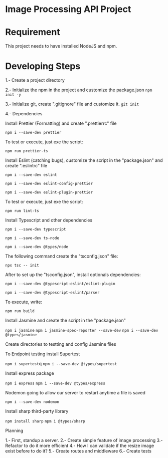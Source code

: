 # Image Processing API Project


# Requirement

This project needs to have installed NodeJS and npm.


# Developing Steps

1.- Create a project directory

2.- Initialize the npm in the project and customize the package.json 
``` npm init -y ```

3.- Initialize git, create ".gitignore" file and customize it.
``` git init ```

4.- Dependencies

Install Prettier (Formatting) and create ".prettierrc" file

``` npm i --save-dev prettier ```

To test or execute, just exe the script:

``` npm run prettier-ts ```

Install Eslint (catching bugs), customize the script in the "package.json" and create ".eslintrc" file

 ``` npm i --save-dev eslint ```

``` npm i --save-dev eslint-config-prettier ```

``` npm i --save-dev eslint-plugin-prettier ```

To test or execute, just exe the script:

``` npm run lint-ts ```

Install Typescript and other dependencies

``` npm i --save-dev typescript ```

``` npm i --save-dev ts-node ```

``` npm i --save-dev @types/node ```

The following command create the "tsconfig.json" file:

``` npx tsc -- init ```

After to set up the "tsconfig.json", install optionals dependencies:

``` npm i --save-dev @typescript-eslint/eslint-plugin ```

``` npm i --save-dev @typescript-eslint/parser ```

To execute, write:

``` npm run build ```

Install Jasmine and create the script in the "package.json"

``` npm i jasmine ```
``` npm i jasmine-spec-reporter --save-dev ```
``` npm i --save-dev @types/jasmine ```

Create directories to testting and config Jasmine files

To Endpoint testing install Supertest

``` npm i supertest ```q
``` npm i --save-dev @types/supertest ```

Install express package

``` npm i express ```
``` npm i --save-dev @types/express ```

Nodemon going to allow our server to restart anytime a file is saved

``` npm i --save-dev nodemon ```

Install sharp third-party library

``` npm install sharp ```
``` npm i @types/sharp ```

Planning

1.- First, standup a server.
2.- Create simple feature of image processing
3.- Refactor to do it more efficient
4.- How I can validate if the resize image exist before to do it?
5.- Create routes and middleware
6.- Create tests
